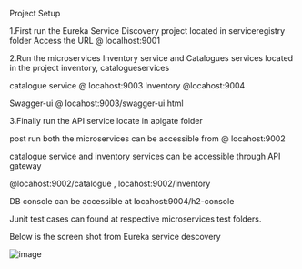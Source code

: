 Project Setup

1.First run the Eureka Service Discovery project located in serviceregistry folder
Access the URL @ localhost:9001

2.Run the microservices Inventory service and Catalogues services located in the project inventory, catalogueservices

catalogue service @ locahost:9003  Inventory @locahost:9004

Swagger-ui @ locahost:9003/swagger-ui.html

3.Finally run the API service locate in apigate folder

post run both the microservices can be accessible from @ locahost:9002

catalogue service and inventory services can be accessible through API gateway

@locahost:9002/catalogue , locahost:9002/inventory

DB console can be accessible at locahost:9004/h2-console

Junit test cases can found at respective microservices test folders.

Below is the screen shot from Eureka service descovery

![image](https://user-images.githubusercontent.com/98443590/161444307-bf8eb609-1a47-4db3-8b9b-62ad7c10196d.png)






